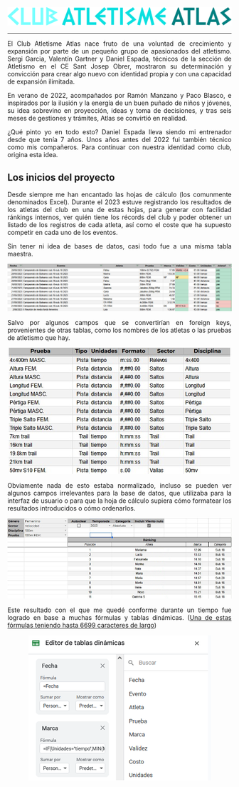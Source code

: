 <div style="text-align: justify">
	<p align="center">
		<img src="readme/logo_letras_horizontal.png" alt="CLUB ATLETISME ATLAS"/>
	</p>

---
El Club Atletisme Atlas nace fruto de una voluntad de crecimiento y expansión por parte de un pequeño grupo de apasionados del atletismo. Sergi Garcia, Valentín Gartner y Daniel Espada, técnicos de la sección de Atletismo en el CE Sant Josep Obrer, mostraron su determinación y convicción para crear algo nuevo con identidad propia y con una capacidad de expansión ilimitada.

En verano de 2022, acompañados por Ramón Manzano y Paco Blasco, e inspirados por la ilusión y la energía de un buen puñado de niños y jóvenes, su idea sobrevino en proyección, ideas y toma de decisiones, y tras seis meses de gestiones y trámites, Atlas se convirtió en realidad.

¿Qué pinto yo en todo esto? Daniel Espada lleva siendo mi entrenador desde que tenía 7 años. Unos años antes del 2022 fui también técnico como mis compañeros. Para continuar con nuestra identidad como club, origina esta idea.
## Los inicios del proyecto
Desde siempre me han encantado las hojas de cálculo (los comunmente denominados Excel). Durante el 2023 estuve registrando los resultados de los atletas del club en una de estas hojas, para generar con facilidad ránkings internos, ver quién tiene los récords del club y poder obtener un listado de los registros de cada atleta, así como el coste que ha supuesto competir en cada uno de los eventos.

Sin tener ni idea de bases de datos, casi todo fue a una misma tabla maestra.

<p align="center">
	<img src="readme/tabla_maestra.jpg" alt="Imagen de la tabla maestra"/>
</p>

Salvo por algunos campos que se convertirían en foreign keys, provenientes de otras tablas, como los nombres de los atletas o las pruebas de atletismo que hay.

<p align="center">
	<img src="readme/tabla_pruebas.jpg" alt="Imagen de la tabla de las pruebas de atletismo"/>
</p>

Obviamente nada de esto estaba normalizado, incluso se pueden ver algunos campos irrelevantes para la base de datos, que utilizaba para la interfaz de usuario o para que la hoja de cálculo supiera cómo formatear los resultados introducidos o cómo ordenarlos.

<p align="center">
	<img src="readme/interfaz_usuario.jpg" alt="Una de las interfaces de usuario creada en la hoja de cálculo"/>
</p>

Este resultado con el que me quedé conforme durante un tiempo fue logrado en base a muchas fórmulas y tablas dinámicas. ([Una de estas fórmulas teniendo hasta 6699 caracteres de largo](/public/readme/formula_larga.txt))

<p align="center">
	<img src="readme/tablas_dinamicas.jpg" alt="Tablas dinámicas"/>
</p>
</div>